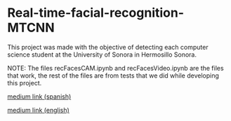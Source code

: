 # Real-time-facial-recognition-MTCNN

This project was made with the objective of detecting each computer science student at the University of Sonora in Hermosillo Sonora.

NOTE: The files recFacesCAM.ipynb and recFacesVideo.ipynb are the files that work, the rest of the files are from tests that we did while developing this project.

[medium link (spanish)](https://medium.com/p/2e2b53870995)

[medium link (english)](https://medium.com/p/253bc43d7c32)
